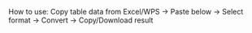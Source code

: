 How to use: Copy table data from Excel/WPS → Paste below → Select format → Convert → Copy/Download result
